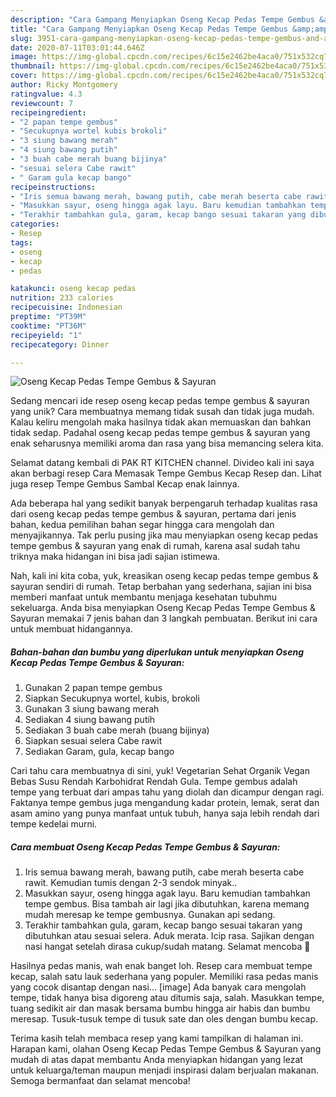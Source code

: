 ```yaml
---
description: "Cara Gampang Menyiapkan Oseng Kecap Pedas Tempe Gembus &amp;amp; Sayuran yang Menggugah Selera"
title: "Cara Gampang Menyiapkan Oseng Kecap Pedas Tempe Gembus &amp;amp; Sayuran yang Menggugah Selera"
slug: 3951-cara-gampang-menyiapkan-oseng-kecap-pedas-tempe-gembus-and-amp-sayuran-yang-menggugah-selera
date: 2020-07-11T03:01:44.646Z
image: https://img-global.cpcdn.com/recipes/6c15e2462be4aca0/751x532cq70/oseng-kecap-pedas-tempe-gembus-sayuran-foto-resep-utama.jpg
thumbnail: https://img-global.cpcdn.com/recipes/6c15e2462be4aca0/751x532cq70/oseng-kecap-pedas-tempe-gembus-sayuran-foto-resep-utama.jpg
cover: https://img-global.cpcdn.com/recipes/6c15e2462be4aca0/751x532cq70/oseng-kecap-pedas-tempe-gembus-sayuran-foto-resep-utama.jpg
author: Ricky Montgomery
ratingvalue: 4.3
reviewcount: 7
recipeingredient:
- "2 papan tempe gembus"
- "Secukupnya wortel kubis brokoli"
- "3 siung bawang merah"
- "4 siung bawang putih"
- "3 buah cabe merah buang bijinya"
- "sesuai selera Cabe rawit"
- " Garam gula kecap bango"
recipeinstructions:
- "Iris semua bawang merah, bawang putih, cabe merah beserta cabe rawit. Kemudian tumis dengan 2-3 sendok minyak.."
- "Masukkan sayur, oseng hingga agak layu. Baru kemudian tambahkan tempe gembus. Bisa tambah air lagi jika dibutuhkan, karena memang mudah meresap ke tempe gembusnya. Gunakan api sedang."
- "Terakhir tambahkan gula, garam, kecap bango sesuai takaran yang dibutuhkan atau sesuai selera. Aduk merata. Icip rasa. Sajikan dengan nasi hangat setelah dirasa cukup/sudah matang. Selamat mencoba 🤗"
categories:
- Resep
tags:
- oseng
- kecap
- pedas

katakunci: oseng kecap pedas 
nutrition: 233 calories
recipecuisine: Indonesian
preptime: "PT39M"
cooktime: "PT36M"
recipeyield: "1"
recipecategory: Dinner

---
```



![Oseng Kecap Pedas Tempe Gembus &amp; Sayuran](https://img-global.cpcdn.com/recipes/6c15e2462be4aca0/751x532cq70/oseng-kecap-pedas-tempe-gembus-sayuran-foto-resep-utama.jpg)

Sedang mencari ide resep oseng kecap pedas tempe gembus &amp; sayuran yang unik? Cara membuatnya memang tidak susah dan tidak juga mudah. Kalau keliru mengolah maka hasilnya tidak akan memuaskan dan bahkan tidak sedap. Padahal oseng kecap pedas tempe gembus &amp; sayuran yang enak seharusnya memiliki aroma dan rasa yang bisa memancing selera kita.

Selamat datang kembali di PAK RT KITCHEN channel. Divideo kali ini saya akan berbagi resep Cara Memasak Tempe Gembus Kecap Resep dan. Lihat juga resep Tempe Gembus Sambal Kecap enak lainnya.

Ada beberapa hal yang sedikit banyak berpengaruh terhadap kualitas rasa dari oseng kecap pedas tempe gembus &amp; sayuran, pertama dari jenis bahan, kedua pemilihan bahan segar hingga cara mengolah dan menyajikannya. Tak perlu pusing jika mau menyiapkan oseng kecap pedas tempe gembus &amp; sayuran yang enak di rumah, karena asal sudah tahu triknya maka hidangan ini bisa jadi sajian istimewa.


Nah, kali ini kita coba, yuk, kreasikan oseng kecap pedas tempe gembus &amp; sayuran sendiri di rumah. Tetap berbahan yang sederhana, sajian ini bisa memberi manfaat untuk membantu menjaga kesehatan tubuhmu sekeluarga. Anda bisa menyiapkan Oseng Kecap Pedas Tempe Gembus &amp; Sayuran memakai 7 jenis bahan dan 3 langkah pembuatan. Berikut ini cara untuk membuat hidangannya.

<!--inarticleads1-->

##### Bahan-bahan dan bumbu yang diperlukan untuk menyiapkan Oseng Kecap Pedas Tempe Gembus &amp; Sayuran:

1. Gunakan 2 papan tempe gembus
1. Siapkan Secukupnya wortel, kubis, brokoli
1. Gunakan 3 siung bawang merah
1. Sediakan 4 siung bawang putih
1. Sediakan 3 buah cabe merah (buang bijinya)
1. Siapkan sesuai selera Cabe rawit
1. Sediakan  Garam, gula, kecap bango


Cari tahu cara membuatnya di sini, yuk! Vegetarian Sehat Organik Vegan Bebas Susu Rendah Karbohidrat Rendah Gula. Tempe gembus adalah tempe yang terbuat dari ampas tahu yang diolah dan dicampur dengan ragi. Faktanya tempe gembus juga mengandung kadar protein, lemak, serat dan asam amino yang punya manfaat untuk tubuh, hanya saja lebih rendah dari tempe kedelai murni. 

<!--inarticleads2-->

##### Cara membuat Oseng Kecap Pedas Tempe Gembus &amp; Sayuran:

1. Iris semua bawang merah, bawang putih, cabe merah beserta cabe rawit. Kemudian tumis dengan 2-3 sendok minyak..
1. Masukkan sayur, oseng hingga agak layu. Baru kemudian tambahkan tempe gembus. Bisa tambah air lagi jika dibutuhkan, karena memang mudah meresap ke tempe gembusnya. Gunakan api sedang.
1. Terakhir tambahkan gula, garam, kecap bango sesuai takaran yang dibutuhkan atau sesuai selera. Aduk merata. Icip rasa. Sajikan dengan nasi hangat setelah dirasa cukup/sudah matang. Selamat mencoba 🤗


Hasilnya pedas manis, wah enak banget loh. Resep cara membuat tempe kecap, salah satu lauk sederhana yang populer. Memiliki rasa pedas manis yang cocok disantap dengan nasi… [image] Ada banyak cara mengolah tempe, tidak hanya bisa digoreng atau ditumis saja, salah. Masukkan tempe, tuang sedikit air dan masak bersama bumbu hingga air habis dan bumbu meresap. Tusuk-tusuk tempe di tusuk sate dan oles dengan bumbu kecap. 

Terima kasih telah membaca resep yang kami tampilkan di halaman ini. Harapan kami, olahan Oseng Kecap Pedas Tempe Gembus &amp; Sayuran yang mudah di atas dapat membantu Anda menyiapkan hidangan yang lezat untuk keluarga/teman maupun menjadi inspirasi dalam berjualan makanan. Semoga bermanfaat dan selamat mencoba!
